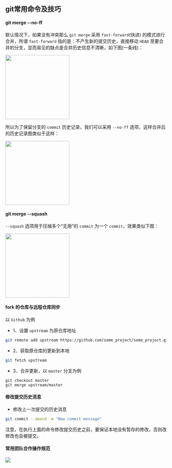 ## git常用命令及技巧

#### git merge --no-ff

默认情况下，如果没有冲突那么 `git merge` 采用 `fast-forward`(快进) 的模式进行合并，所谓 `fast-forward` 指的是：不产生新的提交历史，直接移动 `HEAD` 至要合并的分支，显而易见的缺点是合并历史信息不清晰，如下图(一条线)：

<img src="../../asset/img/git-merge.png" width="200" />

所以为了保留分支的 `commit` 历史记录，我们可以采用 `--no-ff` 选项，这样合并后的历史记录图类似于这样：

<img src="../../asset/img/git-merge-noff.png" width="200" />

#### git merge --squash

`--squash` 选项用于压缩多个“无用”的 `commit` 为一个 `commit`，效果类似下图：

<img src="../../asset/img/git-merge-squash.png" width="200" />

#### fork 的仓库与远程仓库同步

以 `Github` 为例

* 1、设置 `upstream` 为原仓库地址

```sh
git remote add upstream https://github.com/some_project/some_project.git
```

* 2、获取原仓库的更新到本地

```sh
git fetch upstream
```

* 3、合并更新，以 `master` 分支为例

```
git checkout master
git merge upstream/master
```

#### 修改提交历史消息

* 修改上一次提交的历史消息

```sh
git commit --amend -m "New commit message"
```

注意，在执行上面的命令修改提交历史之前，要保证本地没有暂存的修改，否则改修改也会被提交。

#### 常用团队合作操作规范

![](http://7xlolm.com1.z0.glb.clouddn.com/2018-02-20-113110.jpg)